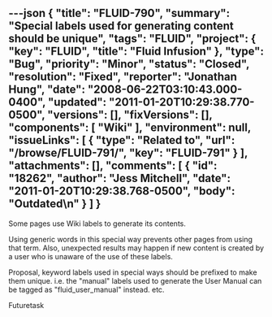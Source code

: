 ---json
{
  "title": "FLUID-790",
  "summary": "Special labels used for generating content should be unique",
  "tags": "FLUID",
  "project": {
    "key": "FLUID",
    "title": "Fluid Infusion"
  },
  "type": "Bug",
  "priority": "Minor",
  "status": "Closed",
  "resolution": "Fixed",
  "reporter": "Jonathan Hung",
  "date": "2008-06-22T03:10:43.000-0400",
  "updated": "2011-01-20T10:29:38.770-0500",
  "versions": [],
  "fixVersions": [],
  "components": [
    "Wiki"
  ],
  "environment": null,
  "issueLinks": [
    {
      "type": "Related to",
      "url": "/browse/FLUID-791/",
      "key": "FLUID-791"
    }
  ],
  "attachments": [],
  "comments": [
    {
      "id": "18262",
      "author": "Jess Mitchell",
      "date": "2011-01-20T10:29:38.768-0500",
      "body": "Outdated\n"
    }
  ]
}
---
Some pages use Wiki labels to generate its contents.

Using generic words in this special way prevents other pages from using that term. Also, unexpected results may happen if new content is created by a user who is unaware of the use of these labels.

Proposal, keyword labels used in special ways should be prefixed to make them unique. i.e. the "manual" labels used to generate the User Manual can be tagged as "fluid\_user\_manual" instead. etc.

Futuretask

        